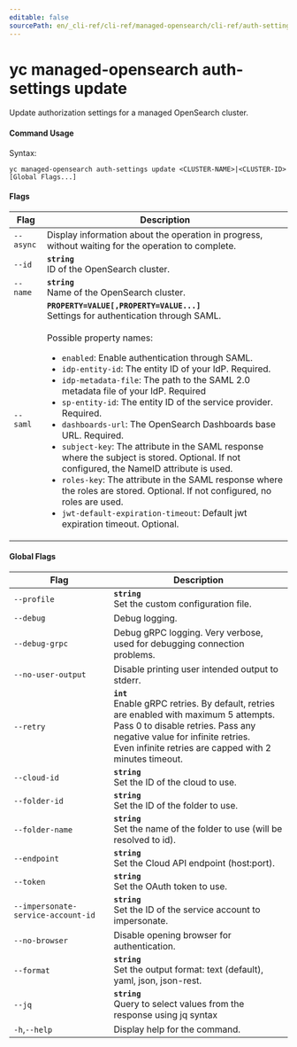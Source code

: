 ```yaml
---
editable: false
sourcePath: en/_cli-ref/cli-ref/managed-opensearch/cli-ref/auth-settings/update.md
---
```


# yc managed-opensearch auth-settings update

Update authorization settings for a managed OpenSearch cluster.

#### Command Usage

Syntax: 

`yc managed-opensearch auth-settings update <CLUSTER-NAME>|<CLUSTER-ID> [Global Flags...]`

#### Flags

| Flag | Description |
|----|----|
|`--async`|Display information about the operation in progress, without waiting for the operation to complete.|
|`--id`|<b>`string`</b><br/>ID of the OpenSearch cluster.|
|`--name`|<b>`string`</b><br/>Name of the OpenSearch cluster.|
|`--saml`|<b>`PROPERTY=VALUE[,PROPERTY=VALUE...]`</b><br/>Settings for authentication through SAML.<br/><br/>Possible property names:<br/><ul> <li><code>enabled</code>:     Enable authentication through SAML.</li> <li><code>idp-entity-id</code>:     The entity ID of your IdP. Required.</li> <li><code>idp-metadata-file</code>:     The path to the SAML 2.0 metadata file of your IdP. Required</li> <li><code>sp-entity-id</code>:     The entity ID of the service provider. Required.</li> <li><code>dashboards-url</code>:     The OpenSearch Dashboards base URL. Required.</li> <li><code>subject-key</code>:     The attribute in the SAML response where the subject is stored. Optional. If not configured, the NameID attribute is used.</li> <li><code>roles-key</code>:     The attribute in the SAML response where the roles are stored. Optional. If not configured, no roles are used.</li> <li><code>jwt-default-expiration-timeout</code>:     Default jwt expiration timeout. Optional.</li> </ul>|

#### Global Flags

| Flag | Description |
|----|----|
|`--profile`|<b>`string`</b><br/>Set the custom configuration file.|
|`--debug`|Debug logging.|
|`--debug-grpc`|Debug gRPC logging. Very verbose, used for debugging connection problems.|
|`--no-user-output`|Disable printing user intended output to stderr.|
|`--retry`|<b>`int`</b><br/>Enable gRPC retries. By default, retries are enabled with maximum 5 attempts.<br/>Pass 0 to disable retries. Pass any negative value for infinite retries.<br/>Even infinite retries are capped with 2 minutes timeout.|
|`--cloud-id`|<b>`string`</b><br/>Set the ID of the cloud to use.|
|`--folder-id`|<b>`string`</b><br/>Set the ID of the folder to use.|
|`--folder-name`|<b>`string`</b><br/>Set the name of the folder to use (will be resolved to id).|
|`--endpoint`|<b>`string`</b><br/>Set the Cloud API endpoint (host:port).|
|`--token`|<b>`string`</b><br/>Set the OAuth token to use.|
|`--impersonate-service-account-id`|<b>`string`</b><br/>Set the ID of the service account to impersonate.|
|`--no-browser`|Disable opening browser for authentication.|
|`--format`|<b>`string`</b><br/>Set the output format: text (default), yaml, json, json-rest.|
|`--jq`|<b>`string`</b><br/>Query to select values from the response using jq syntax|
|`-h`,`--help`|Display help for the command.|
